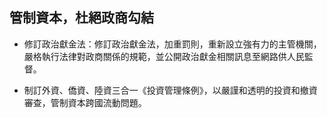 ## 管制資本，杜絕政商勾結

* 修訂政治獻金法：修訂政治獻金法，加重罰則，重新設立強有力的主管機關，嚴格執行法律對政商關係的規範，並公開政治獻金相關訊息至網路供人民監督。

* 制訂外資、僑資、陸資三合一《投資管理條例》，以嚴謹和透明的投資和撤資審查，管制資本跨國流動問題。
